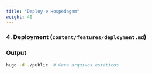 ```yaml
---
title: "Deploy e Hospedagem"
weight: 40
---
```


### **4. Deployment (`content/features/deployment.md`)**

### Output
```bash
hugo -d ./public  # Gera arquivos estáticos
```
